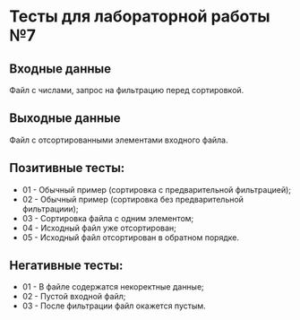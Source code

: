 # Тесты для лабораторной работы №7

  ## Входные данные
  Файл с числами, запрос на фильтрацию перед сортировкой. 
  
  ## Выходные данные
  Файл с отсортированными элементами входного файла.
  
## Позитивные тесты:
- 01 - Обычный пример (сортировка с предварительной фильтрацией);
- 02 - Обычный пример (сортировка без предварительной фильтрациии);
- 03 - Сортировка файла с одним элементом;
- 04 - Исходный файл уже отсортирован;
- 05 - Исходный файл отсортирован в обратном порядке.

## Негативные тесты:
- 01 - В файле содержатся некоректные данные;
- 02 - Пустой входной файл;
- 03 - После фильтрации файл окажется пустым.

